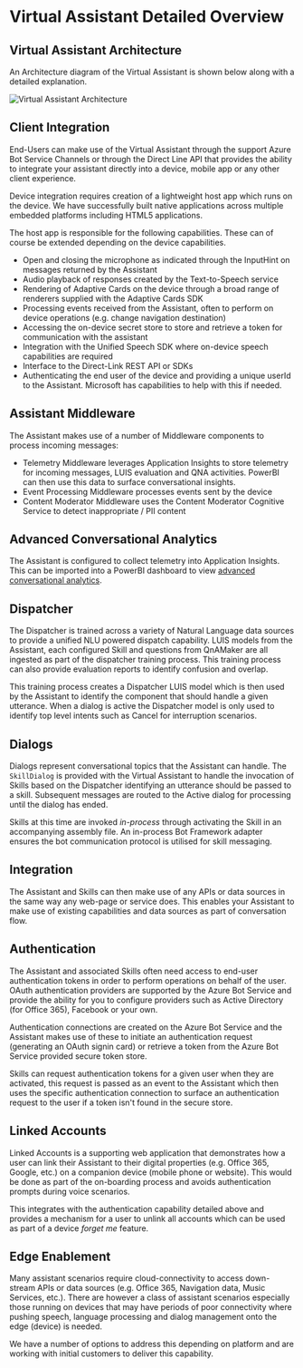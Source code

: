 # Virtual Assistant Detailed Overview

## Virtual Assistant Architecture

An Architecture diagram of the Virtual Assistant is shown below along with a detailed explanation.

![Virtual Assistant Architecture](./media/virtualassistant-architecture.jpg)

## Client Integration
End-Users can make use of the Virtual Assistant through the support Azure Bot Service Channels or through the Direct Line API that provides the ability to integrate your assistant directly into a device, mobile app or any other client experience.

Device integration requires creation of a lightweight host app which runs on the device. We have successfully built native applications across multiple embedded platforms including HTML5 applications.

The host app is responsible for the following capabilities. These can of course be extended depending on the device capabilities.  
  - Open and closing the microphone as indicated through the InputHint on messages returned by the Assistant  
  - Audio playback of responses created by the Text-to-Speech service  
  - Rendering of Adaptive Cards on the device through a broad range of renderers supplied with the Adaptive Cards SDK  
  - Processing events received from the Assistant, often to perform on device operations (e.g. change navigation destination)  
  - Accessing the on-device secret store to store and retrieve a token for communication with the assistant  
  - Integration with the Unified Speech SDK where on-device speech capabilities are required  
  - Interface to the Direct-Link REST API or SDKs  
  - Authenticating the end user of the device and providing a unique userId to the Assistant. Microsoft has capabilities to help with this if needed.  

## Assistant Middleware

The Assistant makes use of a number of Middleware components to process incoming messages:  
  - Telemetry Middleware leverages Application Insights to store telemetry for incoming messages, LUIS evaluation and QNA activities. PowerBI can then use this data to surface conversational insights.  
  - Event Processing Middleware processes events sent by the device  
  - Content Moderator Middleware uses the Content Moderator Cognitive Service to detect inappropriate / PII content

## Advanced Conversational Analytics
The Assistant is configured to collect telemetry into Application Insights. This can be imported into a PowerBI dashboard to view [advanced conversational analytics](https://aka.ms/botPowerBiTemplate).

## Dispatcher

The Dispatcher is trained across a variety of Natural Language data sources to provide a unified NLU powered dispatch capability. LUIS models from the Assistant, each configured Skill and questions from QnAMaker are all ingested as part of the dispatcher training process. This training process can also provide evaluation reports to identify confusion and overlap.

This training process creates a Dispatcher LUIS model which is then used by the Assistant to identify the component that should handle a given utterance. When a dialog is active the Dispatcher model is only used to identify top level intents such as Cancel for interruption scenarios.

## Dialogs

Dialogs represent conversational topics that the Assistant can handle. The `SkillDialog` is provided with the Virtual Assistant to handle the invocation of Skills based on the Dispatcher identifying an utterance should be passed to a skill. Subsequent messages are routed to the Active dialog for processing until the dialog has ended.

Skills at this time are invoked *in-process* through activating the Skill in an accompanying assembly file. An in-process Bot Framework adapter ensures the bot communication protocol is utilised for skill messaging.  

## Integration

The Assistant and Skills can then make use of any APIs or data sources in the same way any web-page or service does. This enables your Assistant to make use of existing capabilities and data sources as part of conversation flow.

## Authentication

The Assistant and associated Skills often need access to end-user authentication tokens in order to perform operations on behalf of the user. OAuth authentication providers are supported by the Azure Bot Service and provide the ability for you to configure providers such as Active Directory (for Office 365), Facebook or your own.

Authentication connections are created on the Azure Bot Service and the Assistant makes use of these to initiate an authentication request (generating an OAuth signin card) or retrieve a token from the Azure Bot Service provided secure token store.

Skills can request authentication tokens for a given user when they are activated, this request is passed as an event to the Assistant which then uses the specific authentication connection to surface an authentication request to the user if a token isn't found in the secure store.

## Linked Accounts
Linked Accounts is a supporting web application that demonstrates how a user can link their Assistant to their digital properties (e.g. Office 365, Google, etc.) on a companion device (mobile phone or website). This would be done as part of the on-boarding process and avoids authentication prompts during voice scenarios.

This integrates with the authentication capability detailed above and provides a mechanism for a user to unlink all accounts which can be used as part of a device *forget me* feature.

## Edge Enablement
Many assistant scenarios require cloud-connectivity to access down-stream APIs or data sources (e.g. Office 365, Navigation data, Music Services, etc.). There are however a class of assistant scenarios especially those running on devices that may have periods of poor connectivity where pushing speech, language processing and dialog management onto the edge (device) is needed.

We have a number of options to address this depending on platform and are working with initial customers to deliver this capability.